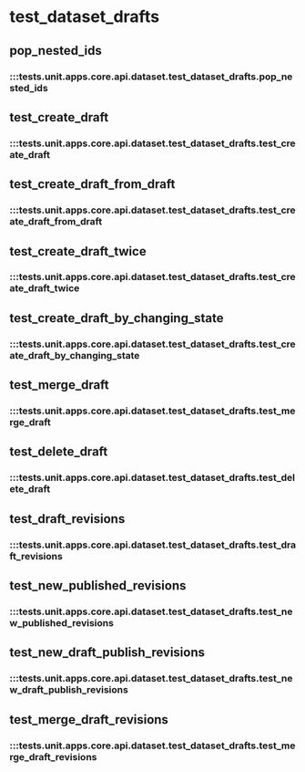 # test_dataset_drafts

## pop_nested_ids

### :::tests.unit.apps.core.api.dataset.test_dataset_drafts.pop_nested_ids

## test_create_draft

### :::tests.unit.apps.core.api.dataset.test_dataset_drafts.test_create_draft

## test_create_draft_from_draft

### :::tests.unit.apps.core.api.dataset.test_dataset_drafts.test_create_draft_from_draft

## test_create_draft_twice

### :::tests.unit.apps.core.api.dataset.test_dataset_drafts.test_create_draft_twice

## test_create_draft_by_changing_state

### :::tests.unit.apps.core.api.dataset.test_dataset_drafts.test_create_draft_by_changing_state

## test_merge_draft

### :::tests.unit.apps.core.api.dataset.test_dataset_drafts.test_merge_draft

## test_delete_draft

### :::tests.unit.apps.core.api.dataset.test_dataset_drafts.test_delete_draft

## test_draft_revisions

### :::tests.unit.apps.core.api.dataset.test_dataset_drafts.test_draft_revisions

## test_new_published_revisions

### :::tests.unit.apps.core.api.dataset.test_dataset_drafts.test_new_published_revisions

## test_new_draft_publish_revisions

### :::tests.unit.apps.core.api.dataset.test_dataset_drafts.test_new_draft_publish_revisions

## test_merge_draft_revisions

### :::tests.unit.apps.core.api.dataset.test_dataset_drafts.test_merge_draft_revisions

